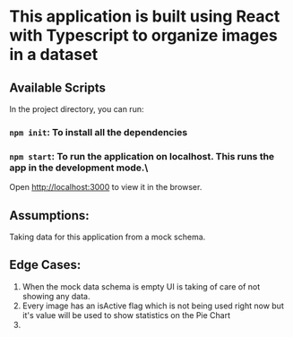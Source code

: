# This application is built using React with Typescript to organize images in a dataset

## Available Scripts

In the project directory, you can run:

### `npm init`: To install all the dependencies 

### `npm start`: To run the application on localhost. This runs the app in the development mode.\
Open [http://localhost:3000](http://localhost:3000) to view it in the browser.

## Assumptions:
Taking data for this application from a mock schema. 

## Edge Cases:

1. When the mock data schema is empty UI is taking of care of not showing any data.
2. Every image has an isActive flag which is not being used right now but it's value will be used to show statistics on the Pie Chart
3. 
